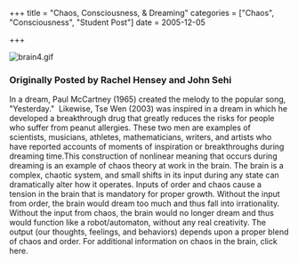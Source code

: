 +++
title = "Chaos, Consciousness, & Dreaming"
categories = ["Chaos", "Consciousness", "Student Post"]
date = 2005-12-05


+++

<img src="https://www.fractalog.com/gif/brain4.gif" alt="brain4.gif"/>

<h3>Originally Posted by Rachel Hensey and John Sehi</h3>
In a dream, Paul McCartney (1965) created the melody to the popular song, "Yesterday."  Likewise, Tse Wen (2003) was inspired in a dream in which he developed a breakthrough drug that greatly reduces the risks for people who suffer from peanut allergies. These two men are examples of scientists, musicians, athletes, mathematicians, writers, and artists who have reported accounts of moments of inspiration or breakthroughs during dreaming time.This construction of nonlinear meaning that occurs during dreaming is an example of chaos theory at work in the brain. The brain is a complex, chaotic system, and small shifts in its input during any state can dramatically alter how it operates. Inputs of order and chaos cause a tension in the brain that is mandatory for proper growth. Without the input from order, the brain would dream too much and thus fall into irrationality. Without the input from chaos, the brain would no longer dream and thus would function like a robot/automaton, without any real creativity. The output (our thoughts, feelings, and behaviors) depends upon a proper blend of chaos and order. For additional information on chaos in the brain, click here. 
